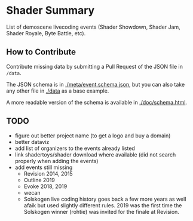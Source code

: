 # Shader Summary

List of demoscene livecoding events (Shader Showdown, Shader Jam, Shader Royale, Byte Battle, etc).

## How to Contribute

Contribute missing data by submitting a Pull Request of the JSON file in `/data`.

The JSON schema is in [./meta/event.schema.json](./meta/event.schema.json), but you can also take any other file in [./data](./data) as a base example.

A more readable version of the schema is available in [./doc/schema.html](./doc/schema.html).

## TODO

- figure out better project name (to get a logo and buy a domain)
- better dataviz
- add list of organizers to the events already listed
- link shadertoys/shader download where available (did not search properly when adding the events)
- add events still missing
    - Revision 2014, 2015
    - Outline 2019
    - Evoke 2018, 2019
	- wecan
    - Solskogen live coding history goes back a few more years as well afaik but used slightly different rules. 2019 was the first time the Solskogen winner (rohtie) was invited for the finale at Revision.
